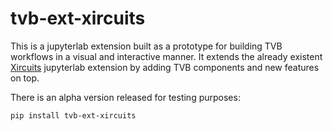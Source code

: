 # tvb-ext-xircuits

This is a jupyterlab extension built as a prototype for building TVB workflows in a visual and interactive manner. It 
extends the already existent [Xircuits](https://xircuits.io/) jupyterlab extension by adding TVB components and new features on top.

There is an alpha version released for testing purposes:

    pip install tvb-ext-xircuits

